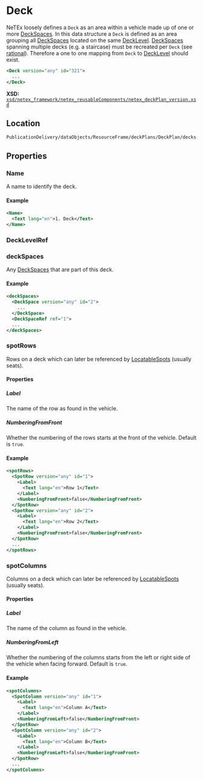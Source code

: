# Deck

NeTEx loosely defines a `Deck` as an area within a vehicle made up of one or more [DeckSpaces](DECK_SPACE/DECK_SPACE.md). In this data structure a `Deck` is defined as an area grouping all [DeckSpaces](DECK_SPACE/DECK_SPACE.md) located on the same [DeckLevel](DECK_LEVEL.md). [DeckSpaces](DECK_SPACE/DECK_SPACE.md) spanning multiple decks (e.g. a staircase) must be recreated per `Deck` (see [rational](../rationales/DECK_SPACES_ACROSS_LEVELS.md)). Therefore a one to one mapping from `Deck` to [DeckLevel](DECK_LEVEL.md) should exist.

```xml
<Deck version="any" id="321">
  ...
</Deck>
```

**XSD:** [`xsd/netex_framework/netex_reusableComponents/netex_deckPlan_version.xsd`](https://github.com/NeTEx-CEN/NeTEx/blob/next/xsd/netex_framework/netex_reusableComponents/netex_deckPlan_version.xsd#L190)

## Location

```
PublicationDelivery/dataObjects/ResourceFrame/deckPlans/DeckPlan/decks
```

## Properties

### Name

A name to identify the deck.

#### Example
```xml
<Name>
  <Text lang="en">1. Deck</Text>
</Name>
```

### DeckLevelRef

### deckSpaces

Any [DeckSpaces](DECK_SPACE/DECK_SPACE.md) that are part of this deck.

#### Example
```xml
<deckSpaces>
  <DeckSpace version="any" id="2">
    ...
  </DeckSpace>
  <DeckSpaceRef ref="1">
  ...
</deckSpaces>
```

### spotRows

Rows on a deck which can later be referenced by [LocatableSpots](LOCATABLE_SPOT/LOCATABLE_SPOT.md) (usually seats).

#### Properties

##### Label
The name of the row as found in the vehicle.
##### NumberingFromFront
Whether the numbering of the rows starts at the front of the vehicle. Default is `true`.

#### Example
```xml
<spotRows>
  <SpotRow version="any" id="1">
    <Label>
      <Text lang="en">Row 1</Text>
    </Label>
    <NumberingFromFront>false</NumberingFromFront>
  </SpotRow>
  <SpotRow version="any" id="2">
    <Label>
      <Text lang="en">Row 2</Text>
    </Label>
    <NumberingFromFront>false</NumberingFromFront>
  </SpotRow>
  ...
</spotRows>
```

### spotColumns

Columns on a deck which can later be referenced by [LocatableSpots](LOCATABLE_SPOT/LOCATABLE_SPOT.md) (usually seats).

#### Properties

##### Label
The name of the column as found in the vehicle.
##### NumberingFromLeft
Whether the numbering of the columns starts from the left or right side of the vehicle when facing forward. Default is `true`.

#### Example
```xml
<spotColumns>
  <SpotColumn version="any" id="1">
    <Label>
      <Text lang="en">Column A</Text>
    </Label>
    <NumberingFromLeft>false</NumberingFromFront>
  </SpotRow>
  <SpotColumn version="any" id="2">
    <Label>
      <Text lang="en">Column B</Text>
    </Label>
    <NumberingFromLeft>false</NumberingFromFront>
  </SpotRow>
  ...
</spotColumns>
```

